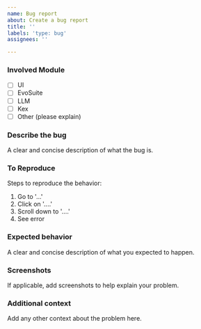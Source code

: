 ```yaml
---
name: Bug report
about: Create a bug report
title: ''
labels: 'type: bug'
assignees: ''

---
```


### Involved Module
- [ ] UI
- [ ] EvoSuite
- [ ] LLM
- [ ] Kex
- [ ] Other (please explain)

### Describe the bug
A clear and concise description of what the bug is.

### To Reproduce
Steps to reproduce the behavior:
1. Go to '...'
2. Click on '....'
3. Scroll down to '....'
4. See error

### Expected behavior
A clear and concise description of what you expected to happen.

### Screenshots
If applicable, add screenshots to help explain your problem.

### Additional context
Add any other context about the problem here.
